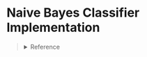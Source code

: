 # Naive Bayes Classifier Implementation

> <details>
>  <summary>Reference</summary>
> * <a href="https://www.learncodewithmike.com/2020/11/python-pandas-dataframe-tutorial.html">DataFrame處理教學</a><br>
> * <a href="https://roger010620.medium.com/%E8%B2%9D%E6%B0%8F%E5%88%86%E9%A1%9E%E5%99%A8-naive-bayes-classifier-%E5%90%ABpython%E5%AF%A6%E4%BD%9C-66701688db02">貝氏分類器(Naive Bayes Classifier)(含python實作)</a><br>
> * <a href="https://github.com/amallia/GaussianNB/blob/master/gaussianNB.py">GaussianNB (GitHub)</a><br>
> * <a href="https://www.kaggle.com/code/prashant111/naive-bayes-classifier-in-python#12.-Model-training-">Naive Bayes Classifier in Python</a><br>
> * <a href="https://blog.demir.io/hands-on-numpyro-a-practitioners-guide-to-building-bernoulli-naive-bayes-with-confidence-abc94f11cf9a">Guide to Building Bernoulli Naive Bayes</a><br>
> </details>